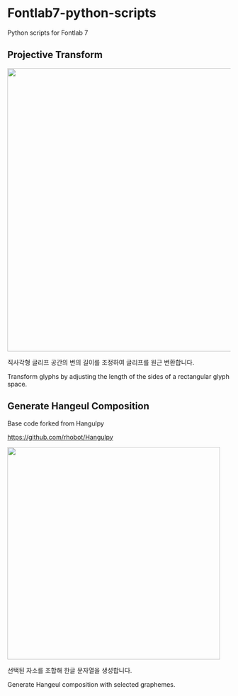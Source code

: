# Fontlab7-python-scripts
Python scripts for Fontlab 7


## Projective Transform

<img src="https://user-images.githubusercontent.com/74699528/194976711-9e208a9a-b4bc-4083-b888-4df1e3ed1f0a.png" width="640" />

직사각형 글리프 공간의 변의 길이를 조정하여 글리프를 원근 변환합니다.

Transform glyphs by adjusting the length of the sides of a rectangular glyph space.




## Generate Hangeul Composition 
Base code forked from Hangulpy

https://github.com/rhobot/Hangulpy


<img src="https://user-images.githubusercontent.com/74699528/194976634-37832b2f-68d8-4e44-9b72-3272958923e0.png" width="480" />

선택된 자소를 조합해 한글 문자열을 생성합니다.

Generate Hangeul composition with selected graphemes.